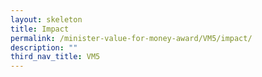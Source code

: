```yaml
---
layout: skeleton
title: Impact
permalink: /minister-value-for-money-award/VM5/impact/
description: ""
third_nav_title: VM5
---
```


